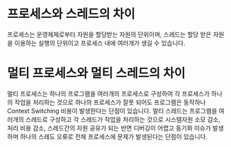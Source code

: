 # 프로세스와 스레드의 차이

프로세스는 운영체제로부터 자원을 할당받는 자원의 단위이며, 
스레드는 할당 받은 자원을 이용하는 실행의 단위이고 프로세스 내에 여러개가 생길 수 있습니다. 

# 멀티 프로세스와 멀티 스레드의 차이

멀티 프로세스는 하나의 프로그램을 여러개의 프로세스로 구성하여 각 프로세스가 하나의 작업을 처리하는 것으로 하나의 프로세스가 잘못 되어도 프로그램은 동작하나 Context Switching 비용이 발생한다는 단점이 있습니다.
멀티 스레드는 프로그램을 여러개의 스레드로 구성하고 각 스레드가 작업을 처리하는 것으로 시스템자원 소모 감소, 처리 비용 감소, 스레드간의 자원 공유가 되는 반면 디버깅이 어렵고 동기화 이슈가 발생하며 하나의 스레도 오류로 전체 프로세스에 문제가 발생된다는 단점이 있습니다. 